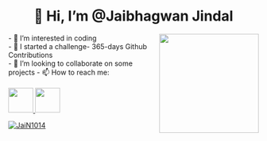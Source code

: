 <h1 align="center">👋 Hi, I’m @Jaibhagwan Jindal </h1>
 <img align="right" src="https://media.licdn.com/dms/image/D4D03AQEBRAA-UOPXJA/profile-displayphoto-shrink_800_800/0/1694970962210?e=1710374400&v=beta&t=Q2GOUema-iOXd_ctp5POqvvK2Q_MoMuP8U9ezQcy5Pc" height="200px">
- 👀 I’m interested in coding <br>
- 🌱 I started a challenge-
      365-days Github Contributions <br>
- 💞️ I’m looking to collaborate on some projects
- 📫 How to reach me:
<br>
<br>
<a href="https://www.linkedin.com/in/jaibhagwan-jindal/">
<img Src="https://pbs.twimg.com/profile_images/1661161645857710081/6WtDIesg_400x400.png" height="50px" target="blank"> 
</a> 
<a href="https://www.instagram.com/jai.n_jindal">
<img src="https://img.freepik.com/premium-vector/modern-badge-logo-instagram-icon_578229-124.jpg?size=338&ext=jpg&ga=GA1.1.1412446893.1704844800&semt=ais" height="50px" target="blank">
</a>
 
<p align="left"> <a href="https://github.com/ryo-ma/github-profile-trophy"><img src="https://github-profile-trophy.vercel.app/?username=JaiN1014" alt="JaiN1014" /></a> </p>
<!---
JaiN1014/JaiN1014 is a ✨ special ✨ repository because its `README.md` (this file) appears on your GitHub profile.
You can click the Preview link to take a look at your changes.
--->
